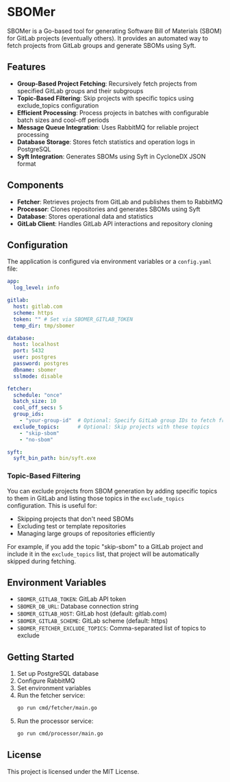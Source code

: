 # SBOMer

SBOMer is a Go-based tool for generating Software Bill of Materials (SBOM) for GitLab projects (eventually others). It provides an automated way to fetch projects from GitLab groups and generate SBOMs using Syft.

## Features

- **Group-Based Project Fetching**: Recursively fetch projects from specified GitLab groups and their subgroups
- **Topic-Based Filtering**: Skip projects with specific topics using exclude_topics configuration
- **Efficient Processing**: Process projects in batches with configurable batch sizes and cool-off periods
- **Message Queue Integration**: Uses RabbitMQ for reliable project processing
- **Database Storage**: Stores fetch statistics and operation logs in PostgreSQL
- **Syft Integration**: Generates SBOMs using Syft in CycloneDX JSON format

## Components

- **Fetcher**: Retrieves projects from GitLab and publishes them to RabbitMQ
- **Processor**: Clones repositories and generates SBOMs using Syft
- **Database**: Stores operational data and statistics
- **GitLab Client**: Handles GitLab API interactions and repository cloning

## Configuration

The application is configured via environment variables or a `config.yaml` file:

```yaml
app:
  log_level: info

gitlab:
  host: gitlab.com
  scheme: https
  token: "" # Set via SBOMER_GITLAB_TOKEN
  temp_dir: tmp/sbomer

database:
  host: localhost
  port: 5432
  user: postgres
  password: postgres
  dbname: sbomer
  sslmode: disable

fetcher:
  schedule: "once"
  batch_size: 10
  cool_off_secs: 5
  group_ids:
    - "your-group-id"  # Optional: Specify GitLab group IDs to fetch from
  exclude_topics:      # Optional: Skip projects with these topics
    - "skip-sbom"
    - "no-sbom"

syft:
  syft_bin_path: bin/syft.exe
```

### Topic-Based Filtering

You can exclude projects from SBOM generation by adding specific topics to them in GitLab and listing those topics in the `exclude_topics` configuration. This is useful for:
- Skipping projects that don't need SBOMs
- Excluding test or template repositories
- Managing large groups of repositories efficiently

For example, if you add the topic "skip-sbom" to a GitLab project and include it in the `exclude_topics` list, that project will be automatically skipped during fetching.

## Environment Variables

- `SBOMER_GITLAB_TOKEN`: GitLab API token
- `SBOMER_DB_URL`: Database connection string
- `SBOMER_GITLAB_HOST`: GitLab host (default: gitlab.com)
- `SBOMER_GITLAB_SCHEME`: GitLab scheme (default: https)
- `SBOMER_FETCHER_EXCLUDE_TOPICS`: Comma-separated list of topics to exclude

## Getting Started

1. Set up PostgreSQL database
2. Configure RabbitMQ
3. Set environment variables
4. Run the fetcher service:
   ```bash
   go run cmd/fetcher/main.go
   ```
5. Run the processor service:
   ```bash
   go run cmd/processor/main.go
   ```

## License

This project is licensed under the MIT License.
